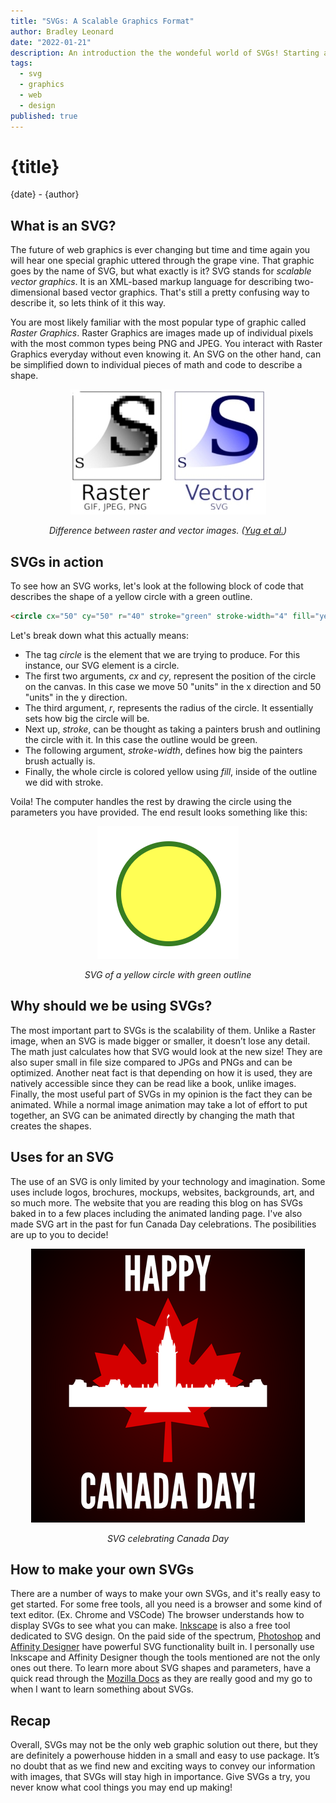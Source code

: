 ```yaml
---
title: "SVGs: A Scalable Graphics Format"
author: Bradley Leonard
date: "2022-01-21"
description: An introduction the the wondeful world of SVGs! Starting at the bare basics, this post goes into what SVGs are, how to use them and why you might use SVGs over other traditional graphics formats in web design.
tags:
  - svg
  - graphics
  - web
  - design
published: true
---
```


# {title}

{date} - {author}

## What is an SVG?

The future of web graphics is ever changing but time and time again you will hear one special graphic uttered through the grape vine. That graphic goes by the name of SVG, but what exactly is it? SVG stands for _scalable vector graphics_. It is an XML-based markup language for describing two-dimensional based vector graphics. That's still a pretty confusing way to describe it, so lets think of it this way.

You are most likely familiar with the most popular type of graphic called _Raster Graphics_. Raster Graphics are images made up of individual pixels with the most common types being PNG and JPEG. You interact with Raster Graphics everyday without even knowing it. An SVG on the other hand, can be simplified down to individual pieces of math and code to describe a shape.

<div style="text-align:center">

![Difference between bitmap and vector images](/blog-images/raster_vs_vector.png "Raster Vs. Vector")

_Difference between raster and vector images. ([Yug et al.](https://commons.wikimedia.org/w/index.php?curid=1183592))_

</div>

## SVGs in action

To see how an SVG works, let's look at the following block of code that describes the shape of a yellow circle with a green outline.

```html
<circle cx="50" cy="50" r="40" stroke="green" stroke-width="4" fill="yellow"></circle>
```

Let's break down what this actually means:

- The tag _circle_ is the element that we are trying to produce. For this instance, our SVG element is a circle.
- The first two arguments, _cx_ and _cy_, represent the position of the circle on the canvas. In this case we move 50 "units" in the x direction and 50 "units" in the y direction.
- The third argument, _r_, represents the radius of the circle. It essentially sets how big the circle will be.
- Next up, _stroke_, can be thought as taking a painters brush and outlining the circle with it. In this case the outline would be green.
- The following argument, _stroke-width_, defines how big the painters brush actually is.
- Finally, the whole circle is colored yellow using _fill_, inside of the outline we did with stroke.

Voila! The computer handles the rest by drawing the circle using the parameters you have provided. The end result looks something like this:

<div style="text-align:center">

![SVG of a yellow circle with green outline](/blog-images/yellow_circle_svg.png "Yellow Circle SVG")

_SVG of a yellow circle with green outline_

</div>

## Why should we be using SVGs?

The most important part to SVGs is the scalability of them. Unlike a Raster image, when an SVG is made bigger or smaller, it doesn’t lose any detail. The math just calculates how that SVG would look at the new size! They are also super small in file size compared to JPGs and PNGs and can be optimized. Another neat fact is that depending on how it is used, they are natively accessible since they can be read like a book, unlike images. Finally, the most useful part of SVGs in my opinion is the fact they can be animated. While a normal image animation may take a lot of effort to put together, an SVG can be animated directly by changing the math that creates the shapes.

## Uses for an SVG

The use of an SVG is only limited by your technology and imagination. Some uses include logos, brochures, mockups, websites, backgrounds, art, and so much more. The website that you are reading this blog on has SVGs baked in to a few places including the animated landing page. I've also made SVG art in the past for fun Canada Day celebrations. The posibilities are up to you to decide!

<div style="text-align:center">

![SVG celebrating Canada Day](/blog-images/canada_day_svg.png "Canada Day SVG")

_SVG celebrating Canada Day_

</div>

## How to make your own SVGs

There are a number of ways to make your own SVGs, and it's really easy to get started. For some free tools, all you need is a browser and some kind of text editor. (Ex. Chrome and VSCode) The browser understands how to display SVGs to see what you can make. [Inkscape](https://inkscape.org/) is also a free tool dedicated to SVG design. On the paid side of the spectrum, [Photoshop](https://www.adobe.com/ca/products/photoshop.html) and [Affinity Designer](https://affinity.serif.com/en-us/designer/) have powerful SVG functionality built in. I personally use Inkscape and Affinity Designer though the tools mentioned are not the only ones out there. To learn more about SVG shapes and parameters, have a quick read through the [Mozilla Docs](https://developer.mozilla.org/en-US/docs/Web/SVG) as they are really good and my go to when I want to learn something about SVGs.

## Recap

Overall, SVGs may not be the only web graphic solution out there, but they are definitely a powerhouse hidden in a small and easy to use package. It’s no doubt that as we find new and exciting ways to convey our information with images, that SVGs will stay high in importance. Give SVGs a try, you never know what cool things you may end up making!
